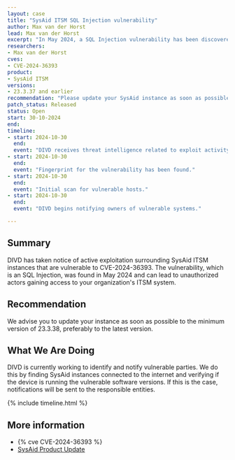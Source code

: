 ```yaml
---
layout: case
title: "SysAid ITSM SQL Injection vulnerability" 
author: Max van der Horst
lead: Max van der Horst
excerpt: "In May 2024, a SQL Injection vulnerability has been discovered in SysAid ITSM that has been reported to be actively exploited as recent as October 2024. Exploitation can result in unauthorized access to your ITSM system." 
researchers: 
- Max van der Horst
cves:
- CVE-2024-36393
product: 
- SysAid ITSM
versions: 
- 23.3.37 and earlier
recommendation: "Please update your SysAid instance as soon as possible." 
patch_status: Released
status: Open 
start: 30-10-2024 
end: 
timeline:
- start: 2024-10-30
  end:
  event: "DIVD receives threat intelligence related to exploit activity around SysAid instances vulnerable to CVE-2024-36393." 
- start: 2024-10-30
  end:
  event: "Fingerprint for the vulnerability has been found." 
- start: 2024-10-30
  end:
  event: "Initial scan for vulnerable hosts."
- start: 2024-10-30
  end:
  event: "DIVD begins notifying owners of vulnerable systems." 

---
```


## Summary 

DIVD has taken notice of active exploitation surrounding SysAid ITSM instances that are vulnerable to CVE-2024-36393. The vulnerability, which is an SQL Injection, was found in May 2024 and can lead to unauthorized actors gaining access to your organization's ITSM system.

## Recommendation 

We advise you to update your instance as soon as possible to the minimum version of 23.3.38, preferably to the latest version.

## What We Are Doing 

DIVD is currently working to identify and notify vulnerable parties. We do this by finding SysAid instances connected to the internet and verifying if the device is running the vulnerable software versions. If this is the case, notifications will be sent to the responsible entities.

{% include timeline.html %}

## More information

* {% cve CVE-2024-36393 %}
* [SysAid Product Update](https://documentation.sysaid.com/docs/23338)
